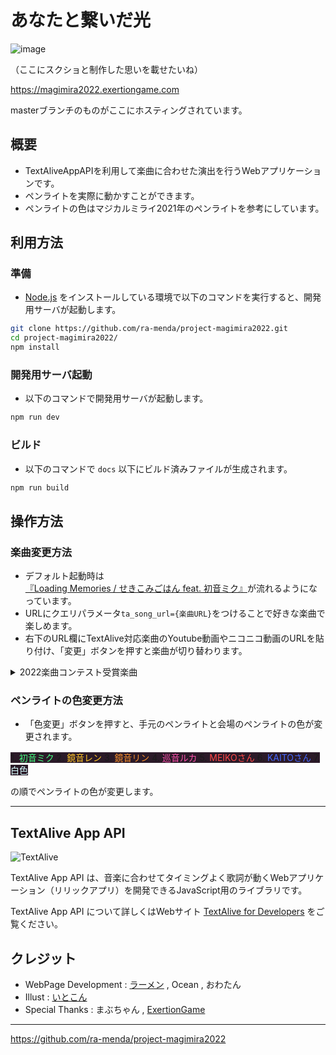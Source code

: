 # あなたと繋いだ光

![image](https://user-images.githubusercontent.com/16377686/179467303-f18077b4-d6b9-4d6d-a2b1-38ce11016923.png)

（ここにスクショと制作した思いを載せたいね）

https://magimira2022.exertiongame.com

masterブランチのものがここにホスティングされています。

## 概要

* TextAliveAppAPIを利用して楽曲に合わせた演出を行うWebアプリケーションです。
* ペンライトを実際に動かすことができます。
* ペンライトの色はマジカルミライ2021年のペンライトを参考にしています。

## 利用方法

### 準備

* [Node.js](https://nodejs.org/) をインストールしている環境で以下のコマンドを実行すると、開発用サーバが起動します。

```sh
git clone https://github.com/ra-menda/project-magimira2022.git
cd project-magimira2022/
npm install
```

### 開発用サーバ起動

* 以下のコマンドで開発用サーバが起動します。

```sh
npm run dev
```

### ビルド

* 以下のコマンドで `docs` 以下にビルド済みファイルが生成されます。

```sh
npm run build
```

## 操作方法

### 楽曲変更方法

* デフォルト起動時は[『Loading Memories / せきこみごはん feat. 初音ミク』](https://www.youtube.com/watch?v=ZOTJgXBkJpc)が流れるようになっています。
* URLにクエリパラメータ`ta_song_url={楽曲URL}`をつけることで好きな楽曲で楽しめます。
* 右下のURL欄にTextAlive対応楽曲のYoutube動画やニコニコ動画のURLを貼り付け、「変更」ボタンを押すと楽曲が切り替わります。

<details>
<summary>2022楽曲コンテスト受賞楽曲</summary>

[『Loading Memories / せきこみごはん feat. 初音ミク』https://www.youtube.com/watch?v=ZOTJgXBkJpc](https://www.youtube.com/watch?v=ZOTJgXBkJpc)

[『青に溶けた風船 / 初音ミク』https://piapro.jp/t/9cSd/20220205030039](https://piapro.jp/t/9cSd/20220205030039)

[『歌の欠片と / MEIKO』https://www.youtube.com/watch?v=CkIy0PdUGjk](https://www.youtube.com/watch?v=CkIy0PdUGjk)

[『未完のストーリー / 初音ミク』https://www.youtube.com/watch?v=GSt0gPV2E9M](https://www.youtube.com/watch?v=GSt0gPV2E9M)

[『Miku＆cat nap - みはるかす』https://www.youtube.com/watch?v=qVTavYjd9Ek](https://www.youtube.com/watch?v=qVTavYjd9Ek)

[『201 - fear ft. hatsune miku』https://www.youtube.com/watch?v=ZK2rp1VdNy4](https://www.youtube.com/watch?v=ZK2rp1VdNy4)
</details>

### ペンライトの色変更方法

* 「色変更」ボタンを押すと、手元のペンライトと会場のペンライトの色が変更されます。

<span style="background-color:#130110E5">
1. <span style="color: #46FF82 ">初音ミク</span>
2. <span style="color: #ffc527">鏡音レン</span>
3. <span style="color: #f58e2d">鏡音リン</span>
4. <span style="color: #fc52ad">巡音ルカ</span>
5. <span style="color: #ff4848">MEIKOさん</span>
6. <span style="color: #4668ff">KAITOさん</span>
7. <span style="color: #d6ffff">白色</span>
</span>

の順でペンライトの色が変更します。

---

## TextAlive App API

![TextAlive](https://i.gyazo.com/thumb/1000/5301e6f642d255c5cfff98e049b6d1f3-png.png)

TextAlive App API は、音楽に合わせてタイミングよく歌詞が動くWebアプリケーション（リリックアプリ）を開発できるJavaScript用のライブラリです。

TextAlive App API について詳しくはWebサイト [TextAlive for Developers](https://developer.textalive.jp/) をご覧ください。

## クレジット

* WebPage Development : [ラーメン](https://twitter.com/ramenda) , Ocean , おわたん
* Illust : [いとこん](https://twitter.com/itokon71)
* Special Thanks : まぶちゃん , [ExertionGame](https://twitter.com/ExertionGame)

---
https://github.com/ra-menda/project-magimira2022
